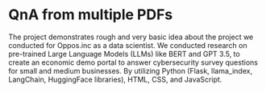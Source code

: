 # QnA from multiple PDFs

The project demonstrates rough and very basic idea about the project we conducted for Oppos.inc as a data scientist. We conducted research on pre-trained 
Large Language Models (LLMs) like BERT and GPT 3.5, to create an economic demo portal to answer cybersecurity survey questions for small and medium businesses. By 
utilizing Python (Flask, llama_index, LangChain, HuggingFace libraries), HTML, CSS, and JavaScript.
